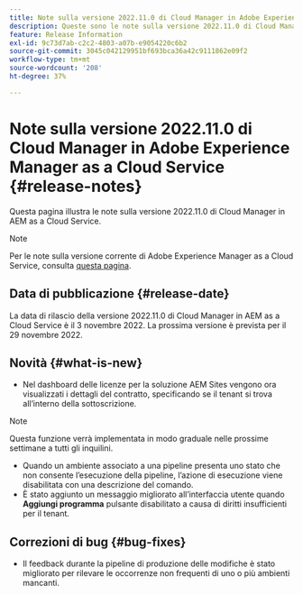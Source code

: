 ```yaml
---
title: Note sulla versione 2022.11.0 di Cloud Manager in Adobe Experience Manager as a Cloud Service
description: Queste sono le note sulla versione 2022.11.0 di Cloud Manager in AEM as a Cloud Service.
feature: Release Information
exl-id: 9c73d7ab-c2c2-4803-a07b-e9054220c6b2
source-git-commit: 3045c042129951bf693bca36a42c9111862e09f2
workflow-type: tm+mt
source-wordcount: '208'
ht-degree: 37%

---
```



# Note sulla versione 2022.11.0 di Cloud Manager in Adobe Experience Manager as a Cloud Service {#release-notes}

Questa pagina illustra le note sulla versione 2022.11.0 di Cloud Manager in AEM as a Cloud Service.

>[!NOTE]
>
>Per le note sulla versione corrente di Adobe Experience Manager as a Cloud Service, consulta [questa pagina](/help/release-notes/release-notes-cloud/release-notes-current.md).

## Data di pubblicazione {#release-date}

La data di rilascio della versione 2022.11.0 di Cloud Manager in AEM as a Cloud Service è il 3 novembre 2022. La prossima versione è prevista per il 29 novembre 2022.

## Novità {#what-is-new}

* Nel dashboard delle licenze per la soluzione AEM Sites vengono ora visualizzati i dettagli del contratto, specificando se il tenant si trova all’interno della sottoscrizione.

>[!NOTE]
>
> Questa funzione verrà implementata in modo graduale nelle prossime settimane a tutti gli inquilini.

* Quando un ambiente associato a una pipeline presenta uno stato che non consente l’esecuzione della pipeline, l’azione di esecuzione viene disabilitata con una descrizione del comando.
* È stato aggiunto un messaggio migliorato all’interfaccia utente quando **Aggiungi programma** pulsante disabilitato a causa di diritti insufficienti per il tenant.

## Correzioni di bug {#bug-fixes}

* Il feedback durante la pipeline di produzione delle modifiche è stato migliorato per rilevare le occorrenze non frequenti di uno o più ambienti mancanti.
